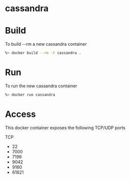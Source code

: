 cassandra
====================

# Build
To build --rm a new cassandra container

```sh
%> docker build --rm -t cassandra .
```

# Run
To run the new cassandra container

```sh
%> docker run cassandra
```

# Access
This docker container exposes the following TCP/UDP ports

TCP
* 22
* 7000
* 7199
* 9042
* 9160
* 61621
